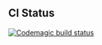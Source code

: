 ## CI Status

[![Codemagic build status](https://api.codemagic.io/apps/66bcd2e1f497972064447bf2/ios-project-debug/status_badge.svg)](https://codemagic.io/app/66bcd2e1f497972064447bf2/ios-project-debug/latest_build)
